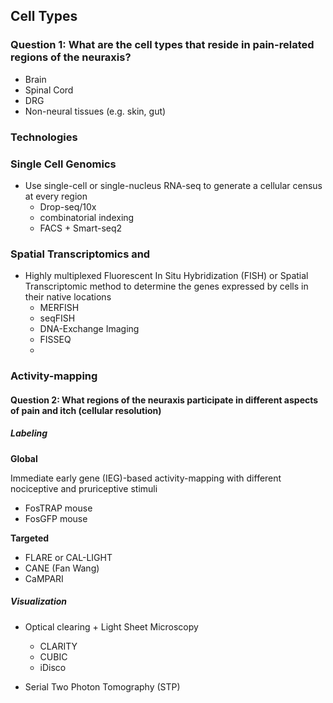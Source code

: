

## Cell Types

### Question 1: What are the cell types that reside in pain-related regions of the neuraxis?

- Brain
- Spinal Cord
- DRG
- Non-neural tissues (e.g. skin, gut)
 
### Technologies

### Single Cell Genomics

- Use single-cell or single-nucleus RNA-seq to generate a cellular census at every region
    -  Drop-seq/10x
    -  combinatorial indexing
    -  FACS + Smart-seq2


### Spatial Transcriptomics and 




- Highly multiplexed Fluorescent In Situ Hybridization (FISH) or Spatial Transcriptomic method to determine the genes expressed by cells in their native locations
    - MERFISH
 	- seqFISH
 	- DNA-Exchange Imaging
 	- FISSEQ
 	- 
 


### Activity-mapping

#### Question 2: What regions of the neuraxis participate in different aspects of pain and itch (cellular resolution)

##### Labeling

**Global** 

Immediate early gene (IEG)-based activity-mapping with different nociceptive and pruriceptive stimuli    

- FosTRAP mouse
- FosGFP mouse

**Targeted**  

- FLARE or CAL-LIGHT
- CANE (Fan Wang)
- CaMPARI

##### Visualization

- Optical clearing + Light Sheet Microscopy
    - CLARITY 
    - CUBIC
    - iDisco

- Serial Two Photon Tomography (STP)





 




